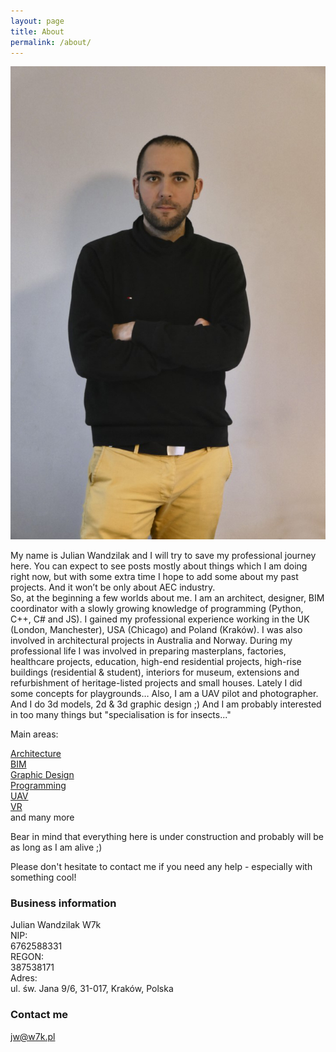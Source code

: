 ```yaml
---
layout: page
title: About
permalink: /about/
---
```

  
![Me](/images/JWLarge.png)  

My name is Julian Wandzilak and I will try to save my professional journey here. You can expect to see posts mostly about things which I am doing right now, but with some extra time I hope to add some about my past projects. And it won’t be only about AEC industry.   
So, at the beginning a few worlds about me. I am an architect, designer, BIM coordinator with a slowly growing knowledge of programming (Python, C++, C# and JS). I gained my professional experience working in the UK (London, Manchester), USA (Chicago) and Poland (Kraków). I was also involved in architectural projects in Australia and Norway. 
During my professional life I was involved in preparing masterplans, factories, healthcare projects, education, high-end residential projects, high-rise buildings (residential & student), interiors for museum, extensions and refurbishment of heritage-listed projects and small houses. Lately I did some concepts for playgrounds… 
Also, I am a UAV pilot and photographer. And I do 3d models, 2d & 3d graphic design ;) And I am probably interested in too many things but "specialisation is for insects..."


Main areas:

[Architecture](https://w7k.pl/architecture/)  
[BIM](https://w7k.pl/bim/)  
[Graphic Design](https://w7k.pl/gd/)  
[Programming](https://w7k.pl/code/)  
[UAV](https://w7k.pl/uav/)  
[VR](https://w7k.pl/vr/)  
and many more  

Bear in mind that everything here is under construction and probably will be as long as I am alive ;)  
  
Please don't hesitate to contact me if you need any help - especially with something cool!  
  
### Business information 

Julian Wandzilak W7k  
NIP:  
6762588331  
REGON:  
387538171  
Adres:  
ul. św. Jana 9/6, 31-017, Kraków, Polska  

### Contact me

jw@w7k.pl
